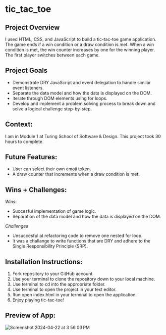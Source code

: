 # tic_tac_toe

## Project Overview
I used HTML, CSS, and JavaScript to build a tic-tac-toe game application. The game ends if a win condition or a draw condition is met. When a win condition is met, the win counter increases by one for the winning player. The first player switches between each game. 

## Project Goals 
- Demonstrate DRY JavaScript and event delegation to handle similar event listeners.
- Separate the data model and how the data is displayed on the DOM.
- Iterate through DOM elements using for loops.
- Develop and implement a problem solving process to break down and solve a logical challenge step-by-step. 

## Context:
I am in Module 1 at Turing School of Software & Design. This project took 30 hours to complete. 

## Future Features:
- User can select their own emoji token. 
- A draw counter that increments when a draw condition is met. 

## Wins + Challenges:
*Wins*:
- Succesful implementation of game logic.
- Separation of the data model and how the data is displayed on the DOM. 

*Challenges*
- Unsuccesful at refactoring code to remove one nested for loop. 
- It was a challange to write functions that are DRY and adhere to the Single Responsibility Principle (SRP). 

## Installation Instructions:
1. Fork repository to your GitHub account.
2. Use your terminal to clone the repository down to your local machine.
3. Use terminal to cd into the appropriate folder.
4. Use terminal to open the project in your text editor.
5. Run open index.html in your terminal to open the application. 
6. Enjoy playing tic-tac-toe!

## Preview of App:
![Screenshot 2024-04-22 at 3 56 03 PM](https://github.com/kiewi16/tic_tac_toe/assets/150177522/4fe0824f-68e0-4ac8-87ef-bb86063bf1d3)


